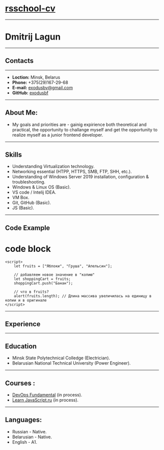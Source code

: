 # [rsschool-cv](https://Exodusbf.github.io/rsschool-cv/)
---
# **Dmitrij Lagun**
---
## **Contacts**
---
* **Loction:** Minsk, Belarus
* **Phone:** +375(29)167-29-68
* **E-mail:** exodusbv@gmail.com
* **GitHub:** [exodusbf](https://github.com/Exodusbf)
---
## **About Me:** 
* My goals and priorities are - gainig expirience both theoretical and practical, the opportunity to challange myself and get the opportunity to realize myself as a junior frontend developer.
---
## **Skills**
* Understanding Virtualization technology.
* Networking essential (HTPP, HTTPS, SMB, FTP, SHH, etc.).
* Understanding of Windows Server 2019 installation, configuration & troubleshooting.
* Windows & Linux OS (Basic).
* VS code / Intelij IDEA.
* VM Box.
* Git, GitHub (Basic).
* JS (Basic).
---
## **Code Example**
# code block
    <script>
        let fruits = ["Яблоки", "Груша", "Апельсин"];

        // добавляем новое значение в "копию"
        let shoppingCart = fruits;
        shoppingCart.push("Банан");

        // что в fruits?
        alert(fruits.length); // Длина массивa увеличилась на единицу в копии и в оригинале
    </script>
---
## **Experience**
---
## **Education**
* Minsk State Polytechnical Colledge (Electrician).
* Belarusian National Technical University (Power Engineer).
---
## **Courses :**
* [DevOps Fundamental](https://learn.epam.com/detailsPage?id=b03595f5-89ac-41bf-a19d-8c395e2e1aec) (in process).
* [Learn JavaScript.ru](https://learn.javascript.ru/) (in process).
---
## **Languages:**
* Russian - Native.
* Belarusian - Native.
* English - A1.